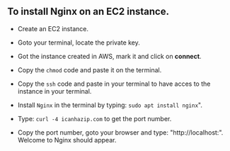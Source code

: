 ## To install Nginx on an EC2 instance.
* Create an EC2 instance.

* Goto your terminal, locate the private key.

* Got the instance created in AWS, mark it and click on **connect**.

* Copy the `chmod` code and paste it on the terminal.

* Copy the `ssh` code and paste in your terminal to have acces to the instance in your terminal.

* Install `Nginx` in the terminal by typing: `sudo apt install nginx`".

* Type: `curl -4 icanhazip.com` to get the port number.

* Copy the port number, goto your browser and type: "http://localhost:<the number>". Welcome to Nginx should appear.